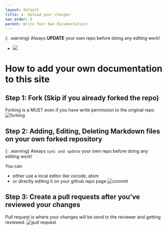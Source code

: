 ```yaml
---
layout: default
title: 4. Upload your changes
nav_order: 4
parent: Write Your Own Documentation!
---
```


{: .warning}
Always **UPDATE** your own repo before doing any editing work!
- ![](/assets/images/github_page/adding-documentation/sync.png)

# How to add your own documentation to this site

## Step 1: Fork (Skip if you already forked the repo)
Forking is a MUST even if you have write permission to the original repo
![forking](/assets/images/github_page/adding-documentation/fork.png)

## Step 2: Adding, Editing, Deleting Markdown files on your own forked repository

{: .warning}
Always `sync and update` your own repo before doing any editing work!

You can 
- either use a local editor like vscode, atom 
- or directly editing it on your github repo page
![commit](/assets/images/github_page/adding-documentation/commit.png)

## Step 3: Create a pull requests after you've reviewed your changes
Pull request is where your changes will be send to the reviewer and getting reviewed.
![pull request](/assets/images/github_page/adding-documentation/pull_request.png)

